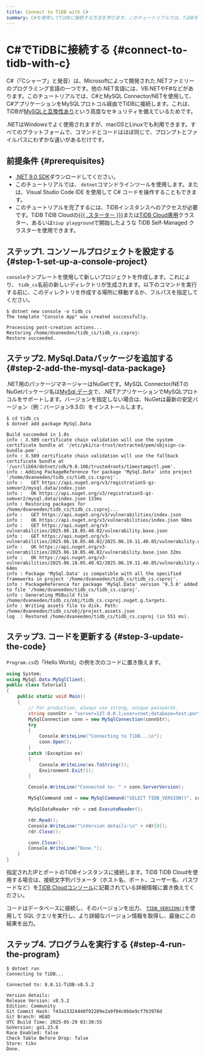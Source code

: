 ```yaml
---
title: Connect to TiDB with C#
summary: C#を使用してTiDBに接続する方法を学びます。このチュートリアルでは、TiDBを操作するためのサンプルC#コードスニペットを提供します。
---
```


# C#でTiDBに接続する {#connect-to-tidb-with-c}

C#（「Cシャープ」と発音）は、Microsoftによって開発された.NETファミリーのプログラミング言語の一つです。他の.NET言語には、VB.NETやF#などがあります。このチュートリアルでは、C#とMySQL Connector/NETを使用して、C#アプリケーションをMySQLプロトコル経由でTiDBに接続します。これは、TiDBが[MySQLと互換性あり](/mysql-compatibility.md)という高度なセキュリティを備えているためです。

.NETはWindowsでよく使用されますが、macOSとLinuxでも利用できます。すべてのプラットフォームで、コマンドとコードはほぼ同じで、プロンプトとファイルパスにわずかな違いがあるだけです。

## 前提条件 {#prerequisites}

-   [.NET 9.0 SDK](https://dotnet.microsoft.com/en-us/download)ダウンロードしてください。
-   このチュートリアルでは、 `dotnet`コマンドラインツールを使用します。または、Visual Studio Code IDE を使用して C# コードを操作することもできます。
-   このチュートリアルを完了するには、TiDBインスタンスへのアクセスが必要です。TiDB TiDB Cloudの[{{{ .スターター }}}](https://docs.pingcap.com/tidbcloud/select-cluster-tier/#tidb-cloud-serverless)または[TiDB Cloud専用](https://docs.pingcap.com/tidbcloud/select-cluster-tier/#tidb-cloud-dedicated)クラスター、あるいは`tiup playground`で開始したような TiDB Self-Managed クラスターを使用できます。

## ステップ1. コンソールプロジェクトを設定する {#step-1-set-up-a-console-project}

`console`テンプレートを使用して新しいプロジェクトを作成します。これにより、 `tidb_cs`名前の新しいディレクトリが生成されます。以下のコマンドを実行する前に、このディレクトリを作成する場所に移動するか、フルパスを指定してください。

    $ dotnet new console -o tidb_cs
    The template "Console App" was created successfully.

    Processing post-creation actions...
    Restoring /home/dvaneeden/tidb_cs/tidb_cs.csproj:
    Restore succeeded.

## ステップ2. MySql.Dataパッケージを追加する {#step-2-add-the-mysql-data-package}

.NET用のパッケージマネージャーはNuGetです。MySQL Connector/NETのNuGetパッケージ名は[MySql.データ](https://www.nuget.org/packages/MySql.Data)で、.NETアプリケーションでMySQLプロトコルをサポートします。バージョンを指定しない場合は、NuGetは最新の安定バージョン（例：バージョン9.3.0）をインストールします。

    $ cd tidb_cs
    $ dotnet add package MySql.Data

    Build succeeded in 1.0s
    info : X.509 certificate chain validation will use the system certificate bundle at '/etc/pki/ca-trust/extracted/pem/objsign-ca-bundle.pem'.
    info : X.509 certificate chain validation will use the fallback certificate bundle at '/usr/lib64/dotnet/sdk/9.0.106/trustedroots/timestampctl.pem'.
    info : Adding PackageReference for package 'MySql.Data' into project '/home/dvaneeden/tidb_cs/tidb_cs.csproj'.
    info :   GET https://api.nuget.org/v3/registration5-gz-semver2/mysql.data/index.json
    info :   OK https://api.nuget.org/v3/registration5-gz-semver2/mysql.data/index.json 133ms
    info : Restoring packages for /home/dvaneeden/tidb_cs/tidb_cs.csproj...
    info :   GET https://api.nuget.org/v3/vulnerabilities/index.json
    info :   OK https://api.nuget.org/v3/vulnerabilities/index.json 98ms
    info :   GET https://api.nuget.org/v3-vulnerabilities/2025.06.18.05.40.02/vulnerability.base.json
    info :   GET https://api.nuget.org/v3-vulnerabilities/2025.06.18.05.40.02/2025.06.19.11.40.05/vulnerability.update.json
    info :   OK https://api.nuget.org/v3-vulnerabilities/2025.06.18.05.40.02/vulnerability.base.json 32ms
    info :   OK https://api.nuget.org/v3-vulnerabilities/2025.06.18.05.40.02/2025.06.19.11.40.05/vulnerability.update.json 64ms
    info : Package 'MySql.Data' is compatible with all the specified frameworks in project '/home/dvaneeden/tidb_cs/tidb_cs.csproj'.
    info : PackageReference for package 'MySql.Data' version '9.3.0' added to file '/home/dvaneeden/tidb_cs/tidb_cs.csproj'.
    info : Generating MSBuild file /home/dvaneeden/tidb_cs/obj/tidb_cs.csproj.nuget.g.targets.
    info : Writing assets file to disk. Path: /home/dvaneeden/tidb_cs/obj/project.assets.json
    log  : Restored /home/dvaneeden/tidb_cs/tidb_cs.csproj (in 551 ms).

## ステップ3. コードを更新する {#step-3-update-the-code}

`Program.cs`の「Hello World」の例を次のコードに置き換えます。

```cs
using System;
using MySql.Data.MySqlClient;
public class Tutorial1
{
    public static void Main()
    {
        // For production, always use strong, unique passwords.
        string connStr = "server=127.0.0.1;user=root;database=test;port=4000;AllowUserVariables=true";
        MySqlConnection conn = new MySqlConnection(connStr);
        try
        {
            Console.WriteLine("Connecting to TiDB...\n");
            conn.Open();
        }
        catch (Exception ex)
        {
            Console.WriteLine(ex.ToString());
            Environment.Exit(1);
        }

        Console.WriteLine("Connected to: " + conn.ServerVersion);

        MySqlCommand cmd = new MySqlCommand("SELECT TIDB_VERSION()", conn);

        MySqlDataReader rdr = cmd.ExecuteReader();

        rdr.Read();
        Console.WriteLine("\nVersion details:\n" + rdr[0]);
        rdr.Close();

        conn.Close();
        Console.WriteLine("Done.");
    }
}
```

指定されたIPとポートのTiDBインスタンスに接続します。TiDB TiDB Cloudを使用する場合は、接続文字列パラメータ（ホスト名、ポート、ユーザー名、パスワードなど）を[TiDB Cloudコンソール](https://tidbcloud.com/)に記載されている詳細情報に置き換えてください。

コードはデータベースに接続し、そのバージョンを出力、 [`TIDB_VERSION()`](/functions-and-operators/tidb-functions.md#tidb_version)を使用して SQL クエリを実行し、より詳細なバージョン情報を取得し、最後にこの結果を出力。

## ステップ4. プログラムを実行する {#step-4-run-the-program}

    $ dotnet run
    Connecting to TiDB...

    Connected to: 8.0.11-TiDB-v8.5.2

    Version details:
    Release Version: v8.5.2
    Edition: Community
    Git Commit Hash: f43a13324440f92209e2a9f04c0bbe9cf763978d
    Git Branch: HEAD
    UTC Build Time: 2025-05-29 03:30:55
    GoVersion: go1.23.8
    Race Enabled: false
    Check Table Before Drop: false
    Store: tikv
    Done.
